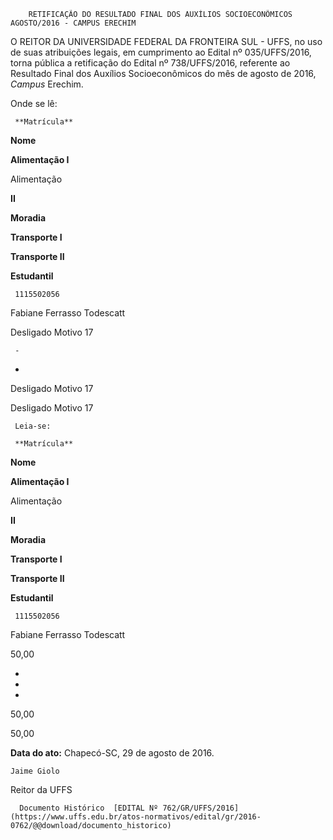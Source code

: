         RETIFICAÇÃO DO RESULTADO FINAL DOS AUXÍLIOS SOCIOECONÔMICOS AGOSTO/2016 - CAMPUS ERECHIM  

O REITOR DA UNIVERSIDADE FEDERAL DA FRONTEIRA SUL - UFFS, no uso de suas atribuições legais, em cumprimento ao Edital nº 035/UFFS/2016, torna pública a retificação do Edital nº 738/UFFS/2016, referente ao Resultado Final dos Auxílios Socioeconômicos do mês de agosto de 2016, *Campus* Erechim.

 Onde se lê:

     **Matrícula** 

   **Nome** 

   **Alimentação I** 

   Alimentação

 **II** 

   **Moradia** 

   **Transporte I** 

   **Transporte II** 

   **Estudantil** 

     1115502056

   Fabiane Ferrasso Todescatt

   Desligado Motivo 17

     -

   -

   Desligado Motivo 17

   Desligado Motivo 17

     Leia-se:

     **Matrícula** 

   **Nome** 

   **Alimentação I** 

   Alimentação

 **II** 

   **Moradia** 

   **Transporte I** 

   **Transporte II** 

   **Estudantil** 

     1115502056

   Fabiane Ferrasso Todescatt

   50,00

   -

   -

   -

   50,00

   50,00

      

   **Data do ato:** Chapecó-SC, 29 de agosto de 2016.   
 

    Jaime Giolo   
 Reitor da UFFS 

      Documento Histórico  [EDITAL Nº 762/GR/UFFS/2016](https://www.uffs.edu.br/atos-normativos/edital/gr/2016-0762/@@download/documento_historico)     
      